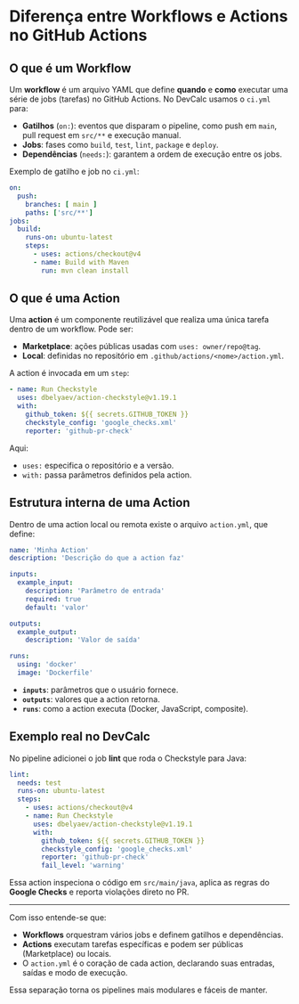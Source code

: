 # Diferença entre Workflows e Actions no GitHub Actions

## O que é um Workflow

Um **workflow** é um arquivo YAML que define **quando** e **como** executar uma série de jobs (tarefas) no GitHub Actions. No DevCalc usamos o `ci.yml` para:

* **Gatilhos** (`on:`): eventos que disparam o pipeline, como push em `main`, pull request em `src/**` e execução manual.
* **Jobs**: fases como `build`, `test`, `lint`, `package` e `deploy`.
* **Dependências** (`needs:`): garantem a ordem de execução entre os jobs.

Exemplo de gatilho e job no `ci.yml`:

```yaml
on:
  push:
    branches: [ main ]
    paths: ['src/**']
jobs:
  build:
    runs-on: ubuntu-latest
    steps:
      - uses: actions/checkout@v4
      - name: Build with Maven
        run: mvn clean install
```

## O que é uma Action

Uma **action** é um componente reutilizável que realiza uma única tarefa dentro de um workflow. Pode ser:

* **Marketplace**: ações públicas usadas com `uses: owner/repo@tag`.
* **Local**: definidas no repositório em `.github/actions/<nome>/action.yml`.

A action é invocada em um `step`:

```yaml
- name: Run Checkstyle
  uses: dbelyaev/action-checkstyle@v1.19.1
  with:
    github_token: ${{ secrets.GITHUB_TOKEN }}
    checkstyle_config: 'google_checks.xml'
    reporter: 'github-pr-check'
```

Aqui:

* `uses:` especifica o repositório e a versão.
* `with:` passa parâmetros definidos pela action.

## Estrutura interna de uma Action

Dentro de uma action local ou remota existe o arquivo `action.yml`, que define:

```yaml
name: 'Minha Action'
description: 'Descrição do que a action faz'

inputs:
  example_input:
    description: 'Parâmetro de entrada'
    required: true
    default: 'valor'

outputs:
  example_output:
    description: 'Valor de saída'

runs:
  using: 'docker'
  image: 'Dockerfile'
```

* **`inputs`**: parâmetros que o usuário fornece.
* **`outputs`**: valores que a action retorna.
* **`runs`**: como a action executa (Docker, JavaScript, composite).

## Exemplo real no DevCalc

No pipeline adicionei o job **lint** que roda o Checkstyle para Java:

```yaml
lint:
  needs: test
  runs-on: ubuntu-latest
  steps:
    - uses: actions/checkout@v4
    - name: Run Checkstyle
      uses: dbelyaev/action-checkstyle@v1.19.1
      with:
        github_token: ${{ secrets.GITHUB_TOKEN }}
        checkstyle_config: 'google_checks.xml'
        reporter: 'github-pr-check'
        fail_level: 'warning'
```

Essa action inspeciona o código em `src/main/java`, aplica as regras do **Google Checks** e reporta violações direto no PR.

---

Com isso entende-se que:

* **Workflows** orquestram vários jobs e definem gatilhos e dependências.
* **Actions** executam tarefas específicas e podem ser públicas (Marketplace) ou locais.
* O `action.yml` é o coração de cada action, declarando suas entradas, saídas e modo de execução.

Essa separação torna os pipelines mais modulares e fáceis de manter.
